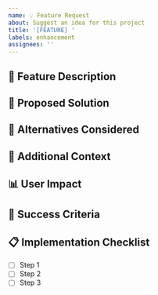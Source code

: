 ```yaml
---
name: 💡 Feature Request
about: Suggest an idea for this project
title: '[FEATURE] '
labels: enhancement
assignees: ''
---
```


## 🎯 Feature Description

<!-- A clear and concise description of the feature you'd like to see -->

## 🔧 Proposed Solution

<!-- Describe the solution you'd like to see implemented -->

## 🤔 Alternatives Considered

<!-- A clear and concise description of any alternative solutions or features you've considered -->

## 📝 Additional Context

<!-- Add any other context or screenshots about the feature request here -->

## 📊 User Impact

<!-- Describe how this feature would benefit users -->

## 🎯 Success Criteria

<!-- List the criteria that would indicate this feature is successfully implemented -->

## 📋 Implementation Checklist

<!-- Optional: List the high-level steps needed to implement this feature -->

- [ ] Step 1
- [ ] Step 2
- [ ] Step 3
